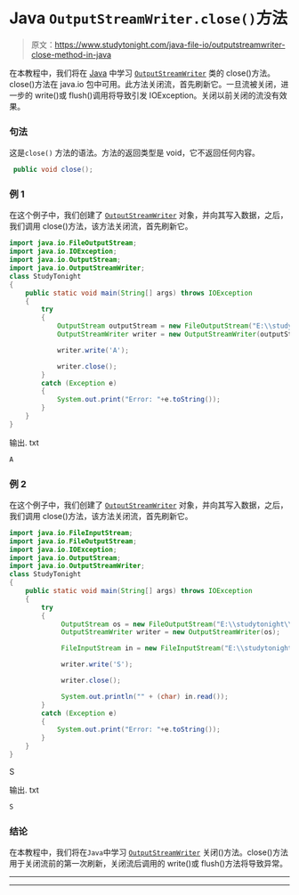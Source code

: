 # Java `OutputStreamWriter.close()`方法

> 原文：<https://www.studytonight.com/java-file-io/outputstreamwriter-close-method-in-java>

在本教程中，我们将在 [Java](https://www.studytonight.com/java/) 中学习 [`OutputStreamWriter`](https://www.studytonight.com/tutorials/?subject=java-file-io&url=java-outputstreamwriter) 类的 close()方法。close()方法在 java.io 包中可用。此方法关闭流，首先刷新它。一旦流被关闭，进一步的 write()或 flush()调用将导致引发 IOException。关闭以前关闭的流没有效果。

### 句法

这是`close()` 方法的语法。方法的返回类型是 void，它不返回任何内容。

```java
 public void close();
```

### 例 1

在这个例子中，我们创建了 [`OutputStreamWriter`](https://www.studytonight.com/java-file-io/java-outputstreamwriter) 对象，并向其写入数据，之后，我们调用 close()方法，该方法关闭流，首先刷新它。

```java
import java.io.FileOutputStream;
import java.io.IOException;
import java.io.OutputStream;
import java.io.OutputStreamWriter;
class StudyTonight
{
	public static void main(String[] args) throws IOException 
	{ 
		try
		{
			OutputStream outputStream = new FileOutputStream("E:\\studytonight\\output.txt");
			OutputStreamWriter writer = new OutputStreamWriter(outputStream);

			writer.write('A');

			writer.close();	
		}
		catch (Exception e)
		{
			System.out.print("Error: "+e.toString());
		}
	} 
}
```

输出. txt

```java
A
```

### 例 2

在这个例子中，我们创建了 [`OutputStreamWriter`](https://www.studytonight.com/java-file-io/java-outputstreamwriter) 对象，并向其写入数据，之后，我们调用 close()方法，该方法关闭流，首先刷新它。

```java
import java.io.FileInputStream;
import java.io.FileOutputStream;
import java.io.IOException;
import java.io.OutputStream;
import java.io.OutputStreamWriter;
class StudyTonight
{
	public static void main(String[] args) throws IOException 
	{ 
		try
		{   
	         OutputStream os = new FileOutputStream("E:\\studytonight\\output.txt");
	         OutputStreamWriter writer = new OutputStreamWriter(os);

	         FileInputStream in = new FileInputStream("E:\\studytonight\\output.txt");

	         writer.write('S');

	         writer.close();

	         System.out.println("" + (char) in.read());
		}
		catch (Exception e)
		{
			System.out.print("Error: "+e.toString());
		}
	} 
}
```

S

输出. txt

```java
S
```

### 结论

在本教程中，我们将在`Java`中学习 [`OutputStreamWriter`](https://www.studytonight.com/java-file-io/java-outputstreamwriter) 关闭()方法。close()方法用于关闭流前的第一次刷新，关闭流后调用的 write()或 flush()方法将导致异常。

* * *

* * *